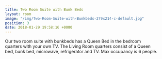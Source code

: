 ```yaml
---
title: Two Room Suite with Bunk Beds
layout: room
image: "/img/Two-Room-Suite-with-Bunkbeds-279x214-c-default.jpg"
position: 3
date: 2018-01-29 19:58:16 +0000
---
```

Our two room suite with bunkbeds has a Queen Bed in the bedroom quarters with your own TV. The Living Room quarters consist of a Queen bed, bunk bed, microwave, refrigerator and TV. Max occupancy is 6 people.
